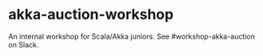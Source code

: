 # akka-auction-workshop

An internal workshop for Scala/Akka juniors. See #workshop-akka-auction on Slack.
